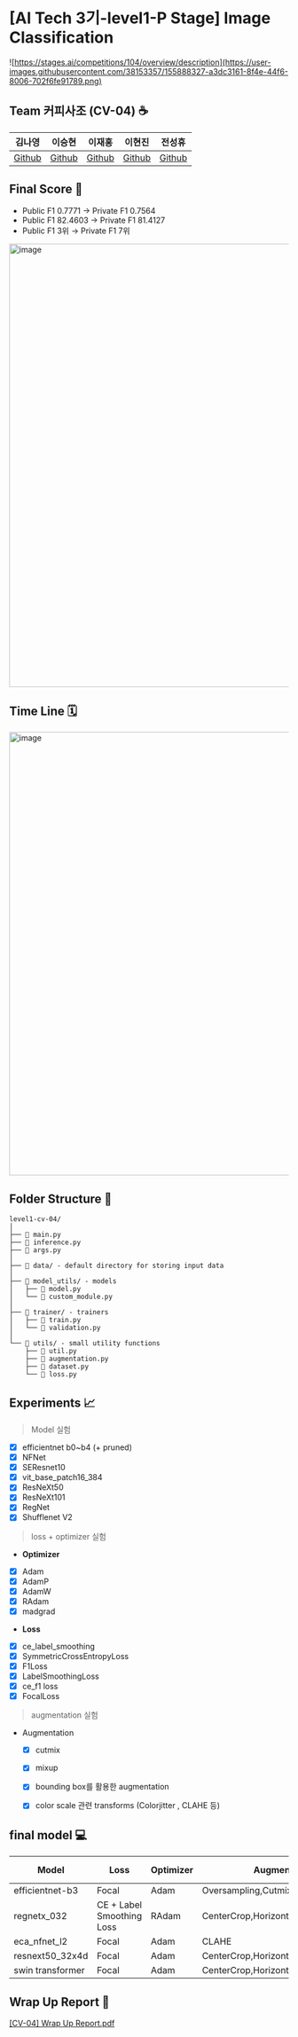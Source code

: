 # [AI Tech 3기-level1-P Stage] Image Classification
![https://stages.ai/competitions/104/overview/description](https://user-images.githubusercontent.com/38153357/155888327-a3dc3161-8f4e-44f6-8006-702f6fe91789.png)

## Team 커피사조 (CV-04) ☕

김나영|이승현|이재홍|이현진|전성휴|
:-:|:-:|:-:|:-:|:-:|
[Github](https://github.com/dudskrla)|[Github](https://github.com/sseunghyuns)|[Github](https://github.com/haymrpig)|[Github](https://github.com/leehyeonjin99)|[Github](https://github.com/shhommychon)

## Final Score 🏅

* Public F1 0.7771 → Private F1 0.7564
* Public F1 82.4603 → Private F1 81.4127
* Public F1 3위 → Private F1 7위

<img width="800" alt="image" src="https://user-images.githubusercontent.com/38153357/156905371-3249073f-e5c5-464f-a3dd-f8688baa54e6.gif">   

## Time Line 🗓️
<img width = "800" alt="image" src="https://user-images.githubusercontent.com/90603530/156876039-ed4bf244-90e6-490a-b9fc-f65a92ad027d.png">


## Folder Structure 📂
```
level1-cv-04/
│
├── 📝 main.py 
├── 📝 inference.py 
├── 📝 args.py 
│
├── 📂 data/ - default directory for storing input data
│
├── 📂 model_utils/ - models
│   ├── 📝 model.py
│   └── 📝 custom_module.py
│
├── 📂 trainer/ - trainers
│   ├── 📝 train.py
│   └── 📝 validation.py
│
└── 📂 utils/ - small utility functions
    ├── 📝 util.py
    ├── 📝 augmentation.py
    ├── 📝 dataset.py
    └── 📝 loss.py
```

## Experiments 📈
> Model 실험
> 
- [x]  efficientnet b0~b4 (+ pruned)
- [x]  NFNet
- [x]  SEResnet10
- [x]  vit_base_patch16_384
- [x]  ResNeXt50
- [x]  ResNeXt101
- [x]  RegNet
- [x]  Shufflenet V2

> loss + optimizer 실험
> 
- **Optimizer**
- [x]  Adam
- [x]  AdamP
- [x]  AdamW
- [x]  RAdam
- [x]  madgrad
- **Loss**
- [x]  ce_label_smoothing
- [x]  SymmetricCrossEntropyLoss
- [x]  F1Loss
- [x]  LabelSmoothingLoss
- [x]  ce_f1 loss
- [x]  FocalLoss

> augmentation 실험
> 
- Augmentation
    - [x]  cutmix
    - [x]  mixup
    - [x]  bounding box를 활용한 augmentation
    - [x]  color scale 관련 transforms (Colorjitter , CLAHE 등)


## final model 💻
| Model | Loss | Optimizer | Augmentation | Valid F1 |
| --- | --- | --- | --- | --- |
| efficientnet-b3 | Focal | Adam | Oversampling,Cutmix,CLAHE | 0.8059 |
| regnetx_032 | CE + Label Smoothing Loss | RAdam | CenterCrop,HorizontalFlip,RandomShift | 0.8146 |
| eca_nfnet_l2 | Focal | Adam | CLAHE | 0.8258 |
| resnext50_32x4d | Focal | Adam | CenterCrop,HorizontalFlip,RandomShift | 0.8104 |
| swin transformer | Focal | Adam | CenterCrop,HorizontalFlip,RandomShift | 0.7959 |   
   
   
## Wrap Up Report 📑
[[CV-04] Wrap Up Report.pdf](https://github.com/boostcampaitech3/level1-image-classification-level1-cv-04/files/8190326/CV-04.Wrap.Up.Report.pdf)

